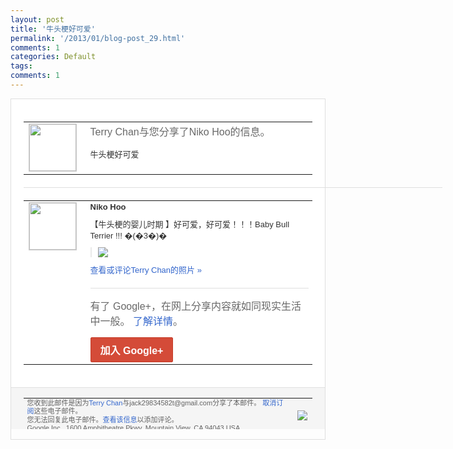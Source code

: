 ```yaml
---
layout: post
title: '牛头梗好可爱'
permalink: '/2013/01/blog-post_29.html'
comments: 1
categories: Default
tags: 
comments: 1
---
```

<!-- X-Notifications: 1:db19670830000000 -->

<div style="border:solid 1px #dfdfdf;color:#686868;font:13px Arial"><div style="background-color:#fff;padding:20px;"><table cellpadding="0" cellspacing="0"><tr><td style="padding-right:15px;vertical-align:top"><a href="https://plus.google.com/_/notifications/emlink?emr=14900066512970582018&amp;emid=CJiTiKKOjbUCFYsCcgodPAMAAA&amp;path=%2F108643996575278738906&amp;dt=1359446878066&amp;uob=8"><img height="75" src="https://lh3.googleusercontent.com/-KKRGTyJ5Bl0/AAAAAAAAAAI/AAAAAAAAtnY/R4QEWIp3Ur0/s75-c-k-a/photo.jpg" style="border:solid 1px #cccccc;" width="75"/></a></td><td style="width:578px;color:#333;font:13px Arial;vertical-align:top"><div style="color:#686868;font:16px Arial;padding-bottom:15px">Terry Chan与您分享了Niko Hoo的信息。</div><div style="padding-bottom:10px">牛头梗好可爱</div></td></tr></table><div style="margin:20px 0;border-bottom:solid 1px #dfdfdf;width:670px"></div><table cellpadding="0" cellspacing="0"><tr><td style="padding-right:15px;vertical-align:top"><a href="https://plus.google.com/_/notifications/emlink?emr=14900066512970582018&amp;emid=CJiTiKKOjbUCFYsCcgodPAMAAA&amp;path=%2F112277588646643703679&amp;dt=1359446878066&amp;uob=8"><img height="75" src="https://lh3.googleusercontent.com/-NCFad2WNeB4/AAAAAAAAAAI/AAAAAAAAB4M/nVUdAEkwc40/s75-c-k-a/photo.jpg" style="border:solid 1px #cccccc;" width="75"/></a></td><td style="width:578px;color:#333;font:13px Arial;vertical-align:top"><div style="font-weight:bold;padding-bottom:10px">Niko Hoo</div><div style="padding-bottom:10px">【牛头梗的婴儿时期 】好可爱，好可爱！！！Baby Bull Terrier !!! �(�3�)�</div><div style="margin-bottom:10px;padding-left:10px; border-left:2px solid #EAEAEA"><span style="margin-right:5px"><a href="https://plus.google.com/_/notifications/emlink?emr=14900066512970582018&amp;emid=CJiTiKKOjbUCFYsCcgodPAMAAA&amp;path=%2F108643996575278738906%2Fposts%2FGEcPpfqoxXL%3Fgpinv%3DAMIXal-M8MKDQfwMJWu8GGJIOcZnsVTSq1WU9w-I-D9Jt8o-hDRhoqZ_uI3E6DIFVQ65GG-H4xuOizTU314kOU_xtG86-OEmy_vr2wAaqNzomTS4I100Jmk&amp;dt=1359446878066&amp;uob=8" style="color:#3366CC;text-decoration:none;"><img border="0" src="https://lh5.googleusercontent.com/-ieXMjgIi0ic/UMAWhuAGUcI/AAAAAAAAANE/TQ4PZZPxdrw/h120/6628711bgw1dzjuf4hvc5j.jpg" style="max-height:200px;max-width:275px"/></a></span></div><a href="https://plus.google.com/_/notifications/emlink?emr=14900066512970582018&amp;emid=CJiTiKKOjbUCFYsCcgodPAMAAA&amp;path=%2Fphotos%2F112277588646643703679%2Falbums%2F5818675481220403777%2F5818675487102620098%3Fgpinv%3DAMIXal-M8MKDQfwMJWu8GGJIOcZnsVTSq1WU9w-I-D9Jt8o-hDRhoqZ_uI3E6DIFVQ65GG-H4xuOizTU314kOU_xtG86-OEmy_vr2wAaqNzomTS4I100Jmk&amp;dt=1359446878066&amp;uob=8" style="color:#3366CC;text-decoration:none">查看或评论Terry Chan的照片 »</a><div style="margin-top:20px;border-top:solid 1px #dfdfdf"><div style="padding:15px 0;color:#686868;font:16px Arial">有了 Google+，在网上分享内容就如同现实生活中一般。 <a href="http://www.google.com/+/learnmore/" style="color:#3366CC;text-decoration:none">了解详情</a>。</div><a href="https://plus.google.com/_/notifications/emlink?emr=14900066512970582018&amp;emid=CJiTiKKOjbUCFYsCcgodPAMAAA&amp;path=%2F%3Fgpinv%3DAMIXal-M8MKDQfwMJWu8GGJIOcZnsVTSq1WU9w-I-D9Jt8o-hDRhoqZ_uI3E6DIFVQ65GG-H4xuOizTU314kOU_xtG86-OEmy_vr2wAaqNzomTS4I100Jmk&amp;dt=1359446878066&amp;uob=8" style="display:inline-block;padding:7px 15px;background-color:#d44b38; color:#fff;font-size:16px; font-weight:bold;border-radius:2px;-webkit-border-radius:2px; -moz-border-radius:2px;border:solid 1px #c43b28; white-space:nowrap;text-decoration:none">加入 Google+</a></div></td></tr></table></div><div style="border-top:solid 1px #dfdfdf;padding:0 20px; background-color:#f5f5f5"><table cellpadding="0" cellspacing="0" style="height:50px"><tbody><tr><td style="vertical-align:middle;width:100%; color:#636363;font:11px Arial; line-height:120%">您收到此邮件是因为<a href="https://plus.google.com/_/notifications/emlink?emr=14900066512970582018&amp;emid=CJiTiKKOjbUCFYsCcgodPAMAAA&amp;path=%2F108643996575278738906%3Fgpinv%3DAMIXal-M8MKDQfwMJWu8GGJIOcZnsVTSq1WU9w-I-D9Jt8o-hDRhoqZ_uI3E6DIFVQ65GG-H4xuOizTU314kOU_xtG86-OEmy_vr2wAaqNzomTS4I100Jmk&amp;dt=1359446878066&amp;uob=8" style="color:#3366CC;text-decoration:none">Terry Chan</a>与jack29834582t@gmail.com分享了本邮件。 <a href="https://plus.google.com/_/notifications/emlink?emr=14900066512970582018&amp;emid=CJiTiKKOjbUCFYsCcgodPAMAAA&amp;path=%2F_%2Fnonplus%2Femailsettings%3Fgpinv%3DAMIXal-M8MKDQfwMJWu8GGJIOcZnsVTSq1WU9w-I-D9Jt8o-hDRhoqZ_uI3E6DIFVQ65GG-H4xuOizTU314kOU_xtG86-OEmy_vr2wAaqNzomTS4I100Jmk%26est%3DADH5u8XJXzGmt6u6QvnpZle2Qc7FPAkTM3Kbguc1FZHgva1hlWc-XXCSx1D5zt6zyAhi7G8yoA_1tParpQ-KS_WcSARnEi06KtqwTBXWV07dCTlZenmAQSB92TgJDLkgKs3NIvN6jqgWfTwpgnAJGJU8sCfNW2-5MA&amp;dt=1359446878066&amp;uob=8" style="color:#3366CC;text-decoration:none">取消订阅</a>这些电子邮件。<br/>您无法回复此电子邮件。<a href="https://plus.google.com/_/notifications/emlink?emr=14900066512970582018&amp;emid=CJiTiKKOjbUCFYsCcgodPAMAAA&amp;path=%2F108643996575278738906%2Fposts%2FGEcPpfqoxXL%3Fgpinv%3DAMIXal-M8MKDQfwMJWu8GGJIOcZnsVTSq1WU9w-I-D9Jt8o-hDRhoqZ_uI3E6DIFVQ65GG-H4xuOizTU314kOU_xtG86-OEmy_vr2wAaqNzomTS4I100Jmk&amp;dt=1359446878066&amp;uob=8" style="color:#3366CC;text-decoration:none">查看该信息</a>以添加评论。<br/>Google Inc., 1600 Amphitheatre Pkwy, Mountain View, CA 94043 USA<br/></td><td><img src="https://ssl.gstatic.com/s2/oz/images/notifications/logo/google-plus-6617a72bb36cc548861652780c9e6ff1.png"/></td></tr></tbody></table></div></div>